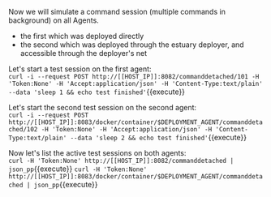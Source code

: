 Now we will simulate a command session (multiple commands in background) on all Agents.  
- the first which was deployed directly 
- the second which was deployed through the estuary deployer, and accessible through the deployer's net

Let's start a test session on the first agent:  
`curl -i --request POST http://[[HOST_IP]]:8082/commanddetached/101 -H 'Token:None' -H 'Accept:application/json' -H 'Content-Type:text/plain' --data 'sleep 1 && echo test finished'`{{execute}}

Let's start the second test session on the second agent:  
`curl -i --request POST http://[[HOST_IP]]:8083/docker/container/$DEPLOYMENT_AGENT/commanddetached/102 -H 'Token:None' -H 'Accept:application/json' -H 'Content-Type:text/plain' --data 'sleep 2 && echo test finished'`{{execute}}

Now let's list the active test sessions on both agents:  
`curl -H 'Token:None' http://[[HOST_IP]]:8082/commanddetached | json_pp`{{execute}}
`curl -H 'Token:None' http://[[HOST_IP]]:8083/docker/container/$DEPLOYMENT_AGENT/commanddetached | json_pp`{{execute}}
